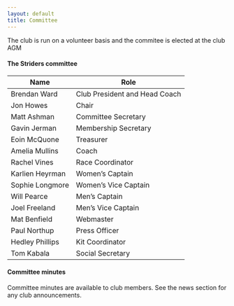 ```yaml
---
layout: default
title: Committee
---
```


The club is run on a volunteer basis and the commitee is elected at the club AGM

#### The Striders committee

|Name | Role |
|--|--|
| Brendan Ward| Club President and Head Coach|
| Jon Howes| Chair| 
| Matt Ashman| Committee Secretary|
| Gavin Jerman| Membership Secretary| 
| Eoin McQuone| Treasurer| 
| Amelia Mullins| Coach| 
| Rachel Vines| Race Coordinator|
| Karlien Heyrman| Women’s Captain| 
| Sophie Longmore| Women’s Vice Captain|
| Will Pearce| Men’s Captain|
| Joel Freeland| Men’s Vice Captain|
| Mat Benfield| Webmaster|
| Paul Northup| Press Officer|
| Hedley Phillips| Kit Coordinator|
| Tom Kabala | Social Secretary|

#### Committee minutes

Committee minutes are available to club members. See the news section for any club announcements.
